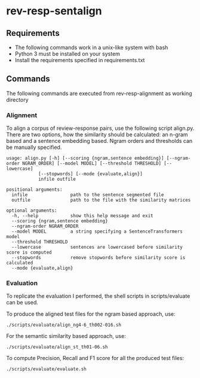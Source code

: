 # rev-resp-sentalign

## Requirements

- The following commands work in a unix-like system with bash
- Python 3 must be installed on your system
- Install the requirements specified in requirements.txt


## Commands

The following commands are executed from rev-resp-alignment as working directory

### Alignment
To align a corpus of review-response pairs, use the following script align.py. There are two options, 
how the similarity should be calculated: an n-gram based and a sentence embedding based. Ngram orders and 
thresholds can be manually specified.

    usage: align.py [-h] [--scoring {ngram,sentence embedding}] [--ngram-order NGRAM_ORDER] [--model MODEL] [--threshold THRESHOLD] [--lowercase]
                [--stopwords] [--mode {evaluate,align}]
                infile outfile

    positional arguments:
      infile                path to the sentence segmented file
      outfile               path to the file with the similarity matrices

    optional arguments:
      -h, --help            show this help message and exit
      --scoring {ngram,sentence embedding}
      --ngram-order NGRAM_ORDER
      --model MODEL         a string specifying a SentenceTransformers model
      --threshold THRESHOLD
      --lowercase           sentences are lowercased before similarity score is computed
      --stopwords           remove stopwords before similarity score is calculated
      --mode {evaluate,align}


### Evaluation
To replicate the evaluation I performed, the shell scripts in scripts/evaluate can be used.

To produce the aligned test files for the ngram based approach, use:

    ./scripts/evaluate/align_ng4-6_th002-016.sh
    
For the semantic similarity based approach, use:

    ./scripts/evaluate/align_st_th01-06.sh
    
To compute Precision, Recall and F1 score for all the produced test files:

    ./scripts/evaluate/evaluate.sh